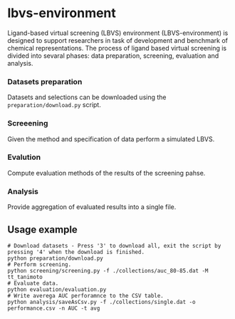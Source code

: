 # lbvs-environment
Ligand-based virtual screening (LBVS) environment (LBVS-environment) is designed to support researchers in task of development and benchmark of chemical representations. The process of ligand based virtual screening is divided into sevaral phases: data preparation, screening, evaluation and analysis. 

### Datasets preparation
Datasets and selections can be downloaded using the `preparation/download.py` script. 

### Screeening
Given the method and specification of data perform a simulated LBVS.

### Evalution
Compute evaluation methods of the results of the screening pahse.

### Analysis
Provide aggregation of evaluated results into a single file.

## Usage example
```
# Download datasets - Press '3' to download all, exit the script by pressing '4' when the download is finished.
python preparation/download.py
# Perform screening.
python screening/screening.py -f ./collections/auc_80-85.dat -M tt_tanimoto
# Evaluate data.
python evaluation/evaluation.py
# Write averega AUC perforamnce to the CSV table.
python analysis/saveAsCsv.py -f ./collections/single.dat -o performance.csv -n AUC -t avg
```


